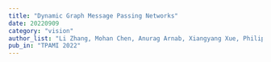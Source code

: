 ```yaml
---
title: "Dynamic Graph Message Passing Networks"
date: 20220909
category: "vision"
author_list: "Li Zhang, Mohan Chen, Anurag Arnab, Xiangyang Xue, Philip H.S. Torr"
pub_in: "TPAMI 2022"
---
```

